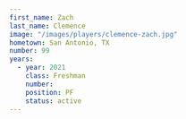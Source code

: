 ```yaml
---
first_name: Zach
last_name: Clemence
image: "/images/players/clemence-zach.jpg"
hometown: San Antonio, TX
number: 99
years:
  - year: 2021
    class: Freshman
    number: 
    position: PF
    status: active
---
```

